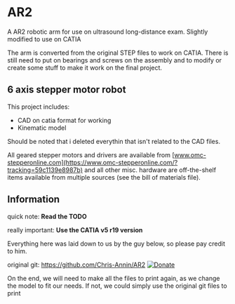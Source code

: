 # AR2

A AR2 robotic arm for use on ultrasound long-distance exam. Slightly modified to use on CATIA

The arm is converted from the original STEP files to work on CATIA. There is still need to put on bearings and screws on the assembly and to modify or create some stuff to make it work on the final project.

## 6 axis stepper motor robot

This project includes:

- CAD on catia format for working
- Kinematic model

Should be noted that i deleted everythin that isn't related to the CAD files.

All geared stepper motors and drivers are available from  [www.omc-stepperonline.com](https://www.omc-stepperonline.com/?tracking=59c1139e8987b) and all other misc. hardware are off-the-shelf items available from multiple sources (see the bill of materials file).

## Information

quick note: **Read the TODO**

really important: **Use the CATIA v5 r19 version** 

Everything here was laid down to us by the guy below, so please pay credit to him.

original git: https://github.com/Chris-Annin/AR2 [![Donate](https://img.shields.io/badge/Donate-PayPal-green.svg)](https://www.paypal.me/ChrisAnnin)

On the end, we will need to make all the files to print again, as we change the model to fit our needs. If not, we could simply use the original git files to print

